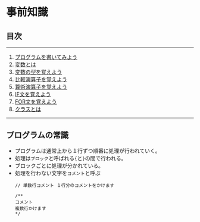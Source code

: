 # 事前知識
## 目次
---
1. [プログラムを書いてみよう](https://github.com/YujiroKusano/apex_study/tree/main/apex/%E5%85%A5%E9%96%80/LESSON01)
2. [変数とは](https://github.com/YujiroKusano/apex_study/tree/main/apex/%E5%85%A5%E9%96%80/LESSON02)
3. [変数の型を覚えよう](https://github.com/YujiroKusano/apex_study/tree/main/apex/%E5%85%A5%E9%96%80/LESSON03)
4. [比較演算子を覚えよう](https://github.com/YujiroKusano/apex_study/tree/main/apex/%E5%85%A5%E9%96%80/LESSON04)
5. [算術演算子を覚えよう](https://github.com/YujiroKusano/apex_study/tree/main/apex/%E5%85%A5%E9%96%80/LESSON05)
6. [IF文を覚えよう](https://github.com/YujiroKusano/apex_study/tree/main/apex/%E5%85%A5%E9%96%80/LESSON06)
7. [FOR文を覚えよう](https://github.com/YujiroKusano/apex_study/tree/main/apex/%E5%85%A5%E9%96%80/LESSON07)
8. [クラスとは](https://github.com/YujiroKusano/apex_study/tree/main/apex/%E5%85%A5%E9%96%80/LESSON08)
---
## プログラムの常識
- プログラムは通常上から１行ずつ順番に処理が行われていく。
- 処理は```ブロック```と呼ばれる```{```と```}```の間で行われる。
- ブロックごとに処理が分かれている。
- 処理を行わない文字を```コメント```と呼ぶ
    ```apex
    // 単数行コメント １行分のコメントをかけます
    
    /** 
    コメント 
    複数行かけます
    */
    ```

